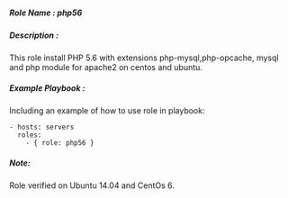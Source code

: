 ##### Role Name : php56

##### Description :
This role install PHP 5.6 with extensions php-mysql,php-opcache, mysql and php module for apache2 on centos and ubuntu.

##### Example Playbook :
Including an example of how to use role in playbook:

    - hosts: servers
      roles:
        - { role: php56 }

##### Note: 
Role verified on Ubuntu 14.04 and CentOs 6.
